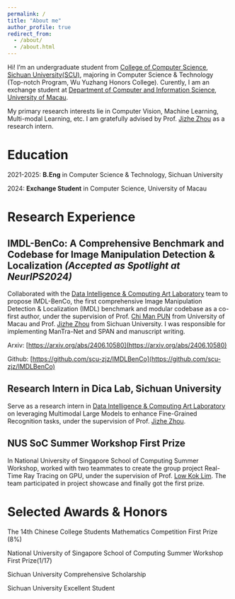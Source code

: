 ```yaml
---
permalink: /
title: "About me"
author_profile: true
redirect_from: 
  - /about/
  - /about.html
---
```


Hi! I’m an undergraduate student from [College of Computer Science](https://cs.scu.edu.cn/), [Sichuan University(SCU)](https://www.scu.edu.cn/), majoring in Computer Science & Technology (Top-notch Program, Wu Yuzhang Honors College). Curently, I am an exchange student at [Department of Computer and Information Science](https://www.cis.um.edu.mo/), [University of Macau](https://www.um.edu.mo/).

My primary research interests lie in Computer Vision, Machine Learning, Multi-modal Learning, etc. I am gratefully advised by Prof. [Jizhe Zhou](https://knightzjz.github.io/) as a research intern.

# Education

2021-2025: __B.Eng__ in Computer Science & Technology, Sichuan University


2024: __Exchange Student__ in Computer Science, University of Macau

# Research Experience
## IMDL-BenCo: A Comprehensive Benchmark and Codebase for Image Manipulation Detection & Localization *(Accepted as Spotlight at NeurIPS2024)*

Collaborated with the [Data Intelligence & Computing Art Laboratory](https://dicalab.cn/) team to propose IMDL-BenCo, the first comprehensive Image Manipulation Detection & Localization (IMDL) benchmark and modular codebase as a co-first author, under the supervision of Prof. [Chi Man PUN](https://cmpun.github.io/) from University of Macau and Prof. [Jizhe Zhou](https://knightzjz.github.io/) from Sichuan University. I was responsible for implementing ManTra-Net and SPAN and manuscript writing. 

Arxiv: [https://arxiv.org/abs/2406.10580](https://arxiv.org/abs/2406.10580)

Github: [https://github.com/scu-zjz/IMDLBenCo](https://github.com/scu-zjz/IMDLBenCo)


## Research Intern in Dica Lab, Sichuan University

Serve as a research intern in [Data Intelligence & Computing Art Laboratory](https://dicalab.cn/) on leveraging Multimodal Large Models to enhance Fine-Grained Recognition tasks, under the supervision of Prof. [Jizhe Zhou](https://knightzjz.github.io/).

## NUS SoC Summer Workshop First Prize


In National University of Singapore School of Computing Summer Workshop, worked with two teammates to create the group project Real-Time Ray Tracing on GPU, under the supervision of Prof. [Low Kok Lim](https://www.comp.nus.edu.sg/~lowkl/). The team participated in project showcase and finally got the first prize.

# Selected Awards & Honors

The 14th Chinese College Students Mathematics Competition First Prize (8%)

National University of Singapore School of Computing Summer Workshop First Prize(1/17)

Sichuan University Comprehensive Scholarship

Sichuan University Excellent Student



